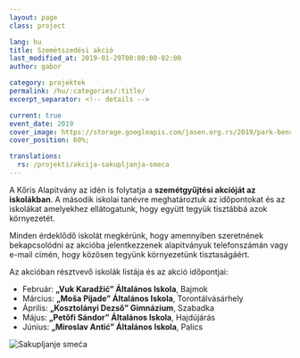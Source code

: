 ```yaml
---
layout: page
class: project

lang: hu
title: Szemétszedési akció
last_modified_at: 2019-01-29T00:00:00-02:00
author: gabor

category: projektek
permalink: /hu/:categories/:title/
excerpt_separator: <!-- details -->

current: true
event_date: 2019
cover_image: https://storage.googleapis.com/jasen.org.rs/2019/park-bench.jpg
cover_position: 60%;

translations:
  rs: /projekti/akcija-sakupljanja-smeca
---
```

A Kőris Alapίtvány az idén is folytatja a **szemétgyűjtési akcióját az
iskolákban**. A második iskolai tanévre meghatároztuk az időpontokat és az
iskolákat amelyekhez ellátogatunk, hogy együtt tegyük tisztábbá azok
környezetét.

Minden érdeklődő iskolát megkérünk, hogy amennyiben szeretnének bekapcsolódni
az akcióba jelentkezzenek alapίtványuk telefonszámán vagy e-mail cίmén, hogy
közösen tegyünk környezetünk tisztaságáért.

<!-- details -->

Az akcióban résztvevő iskolák listája és az akció időpontjai:

- Február: **„Vuk Karadžić” Általános Iskola**, Bajmok
- Március: **„Moša Pijade” Általános Iskola**, Torontálvásárhely
- Április: **„Kosztolányi Dezső” Gimnázium**, Szabadka
- Május: **„Petőfi Sándor” Általános Iskola**, Hajdújárás
- Június: **„Miroslav Antić” Általános Iskola**, Palics

<img alt="Sakupljanje smeća" class="mdl-shadow--2dp staticmap" src="//storage.googleapis.com/jasen.org.rs/2019/recycle.jpg" style="max-width: 100%;">
